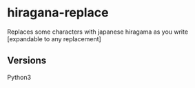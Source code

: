 # hiragana-replace

Replaces some characters with japanese hiragama as you write [expandable to any replacement]

## Versions
Python3